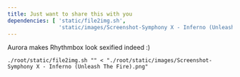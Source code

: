 ```yaml
---
title: Just want to share this with you
dependencies: [ 'static/file2img.sh',
                'static/images/Screenshot-Symphony X - Inferno (Unleash The Fire).png' ]
---
```


Aurora makes Rhythmbox look sexified indeed :)

```{.unwrap pipe="sh | pandoc -t json"}
./root/static/file2img.sh "" < "./root/static/images/Screenshot-Symphony X - Inferno (Unleash The Fire).png"
```
